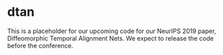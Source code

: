 # dtan
This is a placeholder for our upcoming code for our NeurIPS 2019 paper, Diffeomorphic Temporal Alignment Nets. We expect to release the code before the conference.
